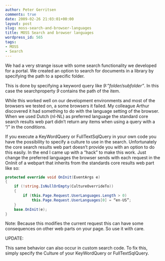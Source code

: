 ```yaml
---
author: Peter Gerritsen
comments: true
date: 2009-02-26 21:03:01+00:00
layout: post
slug: moss-search-and-browser-languages
title: MOSS Search and browser languages
wordpress_id: 565
tags:
- MOSS
- Search
---
```


We had a very strange issue with some search functionality we developed for a portal. We created an option to search for documents in a library by specifying the path to a specific folder.

This is done by specifying a keyword query like _9:”folder/subfolder”_. In this case the searchproperty _9_ contains the path of the item.

While this worked well on our development environments and most of the browsers we tested on, a some browsers it failed. My colleague Arthur discovered it had something to do with the language setting of the browser. When we used Dutch (nl-NL) as preferred language the standard core search results web part didn’t return any items when using a query with a “/” in the conditions.

If you execute a KeyWordQuery or FullTextSqlQuery in your own code you have the possibility to specify a culture to use in the search. Unfortunately the core search results web part doesn’t provide you with an option to do this easily. In the end I came up with a “hack” to make this work. Just change the preferred languages the browser sends with each request in the OnInit of a webpart that inherits from the standards core results web part like so:

```csharp
protected override void OnInit(EventArgs e)
{
	if (!string.IsNullOrEmpty(CultureOverrideTo))
	{
		if (this.Page.Request.UserLanguages.Length > 0)
			this.Page.Request.UserLanguages[0] = “en-US”;
	}
	base.OnInit(e);
}
```

Note: Because this modifies the current request this can have some consequences on other web parts on your page. So use it with care.

UPDATE:

This same behavior can also occur in custom search code. To fix this, simply specify the Culture of your KeyWordQuery or FullTextSqlQuery.
